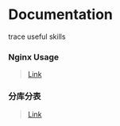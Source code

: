 # Documentation
trace useful skills

### Nginx Usage 
> [Link](https://github.com/Keyxllai/Documentation/blob/master/Tool/Nginx%20guide.md)
### 分库分表
> [Link](https://github.com/Keyxllai/Documentation/blob/master/Tool/Nginx%20guide.md)
